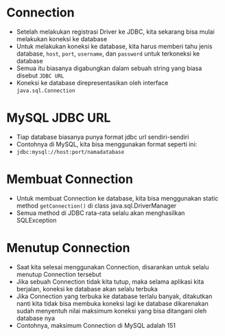# Connection

- Setelah melakukan registrasi Driver ke JDBC, kita sekarang bisa mulai melakukan koneksi ke database
- Untuk melakukan koneksi ke database, kita harus memberi tahu jenis database, `host`, `port`, `username`, dan `password` untuk terkoneksi ke database
- Semua itu biasanya digabungkan dalam sebuah string yang biasa disebut `JDBC URL`
- Koneksi ke database direpresentasikan oleh interface `java.sql.Connection`

# MySQL JDBC URL

- Tiap database biasanya punya format jdbc url sendiri-sendiri
- Contohnya di MySQL, kita bisa menggunakan format seperti ini:
- `jdbc:mysql://host:port/namadatabase`

# Membuat Connection

- Untuk membuat Connection ke database, kita bisa menggunakan static method `getConnection()` di class java.sql.DriverManager
- Semua method di JDBC rata-rata selalu akan menghasilkan SQLException

# Menutup Connection

- Saat kita selesai menggunakan Connection, disarankan untuk selalu menutup Connection tersebut
- Jika sebuah Connection tidak kita tutup, maka selama aplikasi kita berjalan, koneksi ke database akan selalu terbuka
- Jika Connection yang terbuka ke database terlalu banyak, ditakutkan nanti kita tidak bisa membuka koneksi lagi ke database dikarenakan sudah menyentuh nilai maksimum koneksi yang bisa ditangani oleh database nya
- Contohnya, maksimum Connection di MySQL adalah 151
